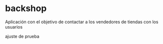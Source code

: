 # backshop
Aplicación con el objetivo de contactar a los vendedores de tiendas con los usuarios

ajuste de prueba
